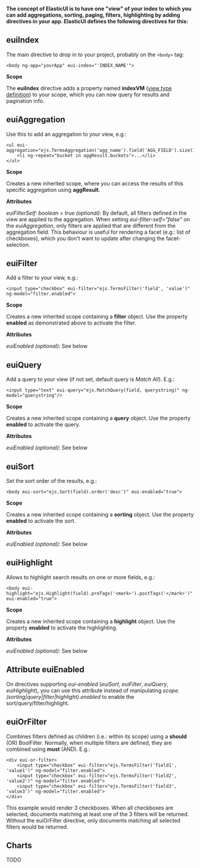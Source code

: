 ﻿**The concept of ElasticUI is to have one "view" of your index to which you can add aggregations, 
sorting, paging, filters, highlighting by adding directives in your app. 
ElasticUI defines the following directives for this:**

euiIndex
---
The main directive to drop in to your project, probably on the `<body>` tag:

    <body ng-app="yourApp" eui-index="'INDEX_NAME'">

**Scope**

The **euiIndex** directive adds a property named **indexVM** ([view type definition][1]) to your scope, which you can now query for results and pagination info.

euiAggregation
---
Use this to add an aggregation to your view, e.g.:

    <ul eui-aggregation="ejs.TermsAggregation('agg_name').field('AGG_FIELD').size(10)">
        <li ng-repeat="bucket in aggResult.buckets">...</li>
    </ul>

**Scope**

Creates a new inherited scope, where you can access the results of this specific aggregation using **aggResult**.

**Attributes**

*euiFilterSelf: boolean = true (optional)*: By default, all filters defined in the view are applied to the aggregation. 
When setting *eui-filter-self="false"* on the *euiAggregation*, only filters are applied that are different from the aggregation field.
This behaviour is useful for rendering a facet (e.g.: list of checkboxes), which you don't want to update after changing the facet-selection.

euiFilter
---
Add a filter to your view, e.g.:

    <input type="checkbox" eui-filter="ejs.TermsFilter('field', 'value')" ng-model="filter.enabled">
**Scope**

Creates a new inherited scope containing a **filter** object. Use the property **enabled** as demonstrated above to activate the filter.

**Attributes**

*euiEnabled (optional)*: See below

euiQuery
---
Add a query to your view (if not set, default query is *Match All*). E.g.:

    <input type="text" eui-query="ejs.MatchQuery(field, querystring)" ng-model="querystring"/>

**Scope**

Creates a new inherited scope containing a **query** object. Use the property **enabled** to activate the query.

**Attributes**

*euiEnabled (optional)*: See below


euiSort
---
Set the sort order of the results, e.g.:

    <body eui-sort="ejs.Sort(field).order('desc')" eui-enabled="true">

**Scope**

Creates a new inherited scope containing a **sorting** object. Use the property **enabled** to activate the sort.

**Attributes**

*euiEnabled (optional)*: See below


euiHighlight
---
Allows to highlight search results on one or more fields, e.g.:

    <body eui-highlight="ejs.Highlight(field).preTags('<mark>').postTags('</mark>')" eui-enabled="true">

**Scope**

Creates a new inherited scope containing a **highlight** object. Use the property **enabled** to activate the highlighting.

**Attributes**

*euiEnabled (optional)*: See below


Attribute euiEnabled
---
On directives supporting *eui-enabled* (*euiSort*, *euiFilter*, *euiQuery*, *euiHighlight*), 
you can use this attribute instead of manipulating *scope.(sorting|query|filter|highlight).enabled* to enable the sort/query/filter/highlight.


euiOrFilter
---
Combines filters defined as children (i.e.: within its scope) using a **should** (OR) BoolFilter. Normally, when multiple filters are defined, they are combined using **must** (AND). E.g.:

    <div eui-or-filter>
        <input type="checkbox" eui-filter="ejs.TermsFilter('field1', 'value1')" ng-model="filter.enabled">
        <input type="checkbox" eui-filter="ejs.TermsFilter('field2', 'value2')" ng-model="filter.enabled">
        <input type="checkbox" eui-filter="ejs.TermsFilter('field3', 'value3')" ng-model="filter.enabled">
    </div>

This example would render 3 checkboxes. When all checkboxes are selected, documents matching at least one of the 3 filters will be returned. 
Without the euiOrFilter directive, only documents matching all selected filters would be returned.


Charts
---
TODO

  [1]: ../src/controllers/IIndexScope.ts
